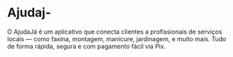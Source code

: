 # Ajudaj-
O AjudaJá é um aplicativo que conecta clientes a profissionais de serviços locais — como faxina, montagem, manicure, jardinagem, e muito mais. Tudo de forma rápida, segura e com pagamento fácil via Pix. 

